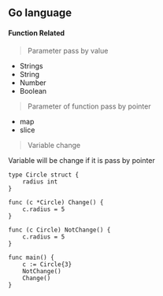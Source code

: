 ## Go language

#### Function Related

> Parameter pass by value

* Strings 
* String
* Number
* Boolean   

> Parameter of function pass by pointer

* map  
* slice

> Variable change

Variable will be change if it is pass by pointer

```
type Circle struct {
    radius int
}

func (c *Circle) Change() {
    c.radius = 5  
}

func (c Circle) NotChange() {
    c.radius = 5
}

func main() {
    c := Circle{3}
    NotChange()
    Change()
}
```



